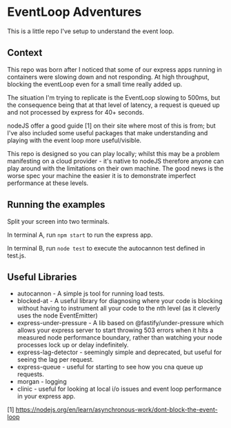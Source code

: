 # EventLoop Adventures

This is a little repo I've setup to understand the event loop.

## Context

This repo was born after I noticed that some of our express apps running in containers were slowing down and not responding.  At high throughput, blocking the eventLoop even for a small time really added up.  

The situation I'm trying to replicate is the EventLoop slowing to 500ms, but the consequence being that at that level of latency, a request is queued up and not processed by express for 40+ seconds.

nodeJS offer a good guide [1] on their site where most of this is from; but I've also included some useful packages that make understanding and playing with the event loop more useful/visible.

This repo is designed so you can play locally; whilst this may be a problem manifesting on a cloud provider - it's native to nodeJS therefore anyone can play around with the limitations on their own machine.  The good news is the worse spec your machine the easier it is to demonstrate imperfect performance at these levels.   

## Running the examples

Split your screen into two terminals.  

In terminal A, run `npm start` to run the express app.

In terminal B, run `node test` to execute the autocannon test defined in test.js.

## Useful Libraries

- autocannon - A simple js tool for running load tests.
- blocked-at - A useful library for diagnosing where your code is blocking without having to instrument all your code to the nth level (as it cleverly uses the node EventEmitter)
- express-under-pressure - A lib based on @fastify/under-pressure which allows your express server to start throwing 503 errors when it hits a measured node performance boundary, rather than watching your node processes lock up or delay indefinitely.
- express-lag-detector - seemingly simple and deprecated, but useful for seeing the lag per request.
- express-queue - useful for starting to see how you cna queue up requests.
- morgan - logging
- clinic - useful for looking at local i/o issues and event loop performance in your express app.


[1] https://nodejs.org/en/learn/asynchronous-work/dont-block-the-event-loop

